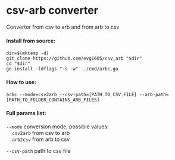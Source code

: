 # csv-arb converter
Convertor from csv to arb and from arb to csv

#### Install from source:
```
dir=$(mktemp -d) 
git clone https://github.com/evg1605/csv_arb "$dir" 
cd "$dir"
go install -ldflags "-s -w"  ./cmd/arbc.go
```

#### How to use:
```
arbc --mode=csv2arb --csv-path=[PATH_TO_CSV_FILE] --arb-path=[PATH_TO_FOLDER_CONTAINS_ARB_FILES]
```
#### Full params list:
`--mode` conversion mode, possible values:<br/>
&nbsp;&nbsp;&nbsp;&nbsp;`csv2arb` from csv to arb<br/>
&nbsp;&nbsp;&nbsp;&nbsp;`arb2csv` from arb to csv<br/>

`--csv-path` path to csv file